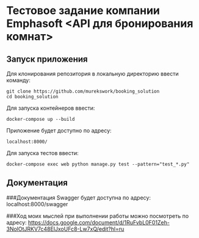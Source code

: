 # Тестовое задание компании Emphasoft <API для бронирования комнат>

## Запуск приложения

Для клонирования репозитория в локальную директорию ввести команду: 
```
git clone https://github.com/murekswork/booking_solution
cd booking_solution
```
Для запуска контейнеров ввести:
```
docker-compose up --build
```
Приложение будет доступно по адресу:
```
localhost:8000/

```

Для запуска тестов ввести:
```
docker-compose exec web python manage.py test --pattern="test_*.py"
```
## Документация

###Документация Swagger будет доступна по адресу:
localhost:8000/swagger

###Ход моих мыслей при выполнении работы можно посмотреть по адресу:
https://docs.google.com/document/d/1RuFvbL0F01Zeh-3NolOtJRKV7c48ElJxoUFc8-Lw7xQ/edit?hl=ru

